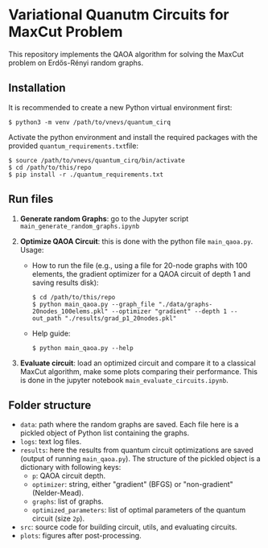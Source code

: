 # Variational Quanutm Circuits for MaxCut Problem

This repository implements the QAOA algorithm for solving the MaxCut problem on Erdős-Rényi random graphs.


## Installation

It is recommended to create a new Python virtual environment first: 

```
$ python3 -m venv /path/to/vnevs/quantum_cirq
```

Activate the python environment and install the required packages with the provided `quantum_requirements.txt`file:
```
$ source /path/to/vnevs/quantum_cirq/bin/activate
$ cd /path/to/this/repo
$ pip install -r ./quantum_requirements.txt
```

## Run files

1. **Generate random Graphs**: go to the Jupyter script `main_generate_random_graphs.ipynb`
2. **Optimize QAOA Circuit**: this is done with the python file `main_qaoa.py`. Usage:
    - How to run the file (e.g., using a file for 20-node graphs with 100 elements, the gradient optimizer for a QAOA circuit of depth 1 and saving results disk):
      ```
      $ cd /path/to/this/repo
      $ python main_qaoa.py --graph_file "./data/graphs-20nodes_100elems.pkl" --optimizer "gradient" --depth 1 --out_path "./results/grad_p1_20nodes.pkl"
      ```
    - Help guide:
      ```
      $ python main_qaoa.py --help
      ```

3. **Evaluate circuit**: load an optimized circuit and compare it to a classical MaxCut algorithm, make some plots comparing their performance. This is done in the jupyter notebook `main_evaluate_circuits.ipynb`. 


## Folder structure

- `data`: path where the random graphs are saved. Each file here is a pickled object of Python list containing the graphs.
- `logs`: text log files.
- `results`: here the results from quantum circuit optimizations are saved (output of running `main_qaoa.py`). The structure of the pickled object is a dictionary with following keys:
    - `p`: QAOA circuit depth.
    - `optimizer`: string, either "gradient" (BFGS) or "non-gradient" (Nelder-Mead).
    - `graphs`: list of graphs.
    - `optimized_parameters`: list of optimal parameters of the quantum circuit (size `2p`).
- `src`: source code for building circuit, utils, and evaluating circuits.
- `plots`: figures after post-processing.